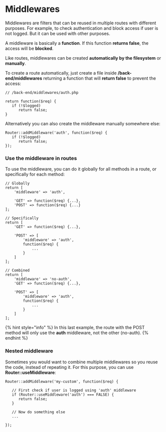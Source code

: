 # Middlewares

Middlewares are filters that can be reused in multiple routes with different purposes. For example, to check authentication and block access if user is not logged. But it can be used with other purposes.

A middleware is basically a **function**. If this function **returns false**, the access will be **blocked**.

Like routes, middlewares can be created **automatically by the filesystem** or **manually**.&#x20;

To create a route automatically, just create a file inside **/back-end/middlewares** returning a function that will **return false** to prevent the access:

```
// /back-end/middlewares/auth.php

return function($req) {
   if (!$logged)
      return false;
}
```

Alternatively you can also create the middleware manually somewhere else:

```
Router::addMiddleware('auth', function($req) {
   if (!$logged)
      return false;
});
```

### Use the middleware in routes

To use the middleware, you can do it globally for all methods in a route, or specifically for each method:

```
// Globally
return [
    'middleware' => 'auth',
    
    'GET' => function($req) {...},
    'POST' => function($req) {...}
];

// Specifically
return [
    'GET' => function($req) {...},
    
    'POST' => [
        'middleware' => 'auth',
        function($req) {
            ...
        }
    ]
];

// Combined
return [
    'middleware' => 'no-auth',
    'GET' => function($req) {...},
    
    'POST' => [
        'middleware' => 'auth',
        function($req) {
            ...
        }
    ]
];
```

{% hint style="info" %}
In this last example, the route with the POST method will only use the **auth** middleware, not the other (no-auth).
{% endhint %}

### Nested middleware

Sometimes you would want to combine multiple middlewares so you reuse the code, instead of repeating it. For this purpose, you can use **Router::useMiddleware**:

```
Router::addMiddleware('my-custom', function($req) {

   // First check if user is logged using 'auth' middleware
   if (Router::useMiddleware('auth') === FALSE) {
      return false;
   }
   
   // Now do something else
   ...

});
```
